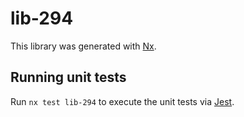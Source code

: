 # lib-294

This library was generated with [Nx](https://nx.dev).

## Running unit tests

Run `nx test lib-294` to execute the unit tests via [Jest](https://jestjs.io).
